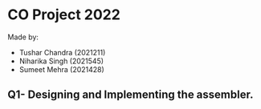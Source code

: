 # **CO Project 2022**
Made by:
* Tushar Chandra (2021211)
* Niharika Singh (2021545)
* Sumeet Mehra (2021428)




## Q1- Designing and Implementing the assembler.






